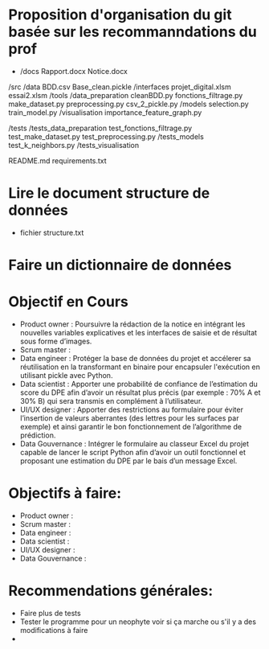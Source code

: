 # Proposition d'organisation du git basée sur les recommanndations du prof
- /docs
	Rapport.docx
	Notice.docx

/src
	/data
		BDD.csv
		Base_clean.pickle
	/interfaces
		projet_digital.xlsm
		essai2.xlsm
	/tools
		/data_preparation
			cleanBDD.py
			fonctions_filtrage.py
			make_dataset.py
			preprocessing.py
			csv_2_pickle.py
		/models
			selection.py
			train_model.py
		/visualisation
			importance_feature_graph.py

/tests
	/tests_data_preparation
		test_fonctions_filtrage.py
		test_make_dataset.py
		test_preprocessing.py
	/tests_models
		test_k_neighbors.py
	/tests_visualisation

README.md
requirements.txt

# Lire le document structure de données 
- fichier structure.txt
# Faire un dictionnaire de données 


# Objectif en Cours
- Product owner    : Poursuivre la rédaction de la notice en intégrant les nouvelles variables explicatives et les interfaces de saisie et de résultat sous forme d’images.
- Scrum master     : 
- Data engineer    : Protéger la base de données du projet et accélerer sa réutilisation en la transformant en binaire pour encapsuler l'exécution en utilisant pickle avec Python.
- Data scientist   : Apporter une probabilité de confiance de l’estimation du score du DPE afin d’avoir un résultat plus précis (par exemple : 70% A et 30% B) qui sera transmis en complément à l’utilisateur.
- UI/UX designer   : Apporter des restrictions au formulaire pour éviter l’insertion de valeurs aberrantes (des lettres pour les surfaces par exemple) et ainsi garantir le bon fonctionnement de l’algorithme de prédiction.
- Data Gouvernance : Intégrer le formulaire au classeur Excel du projet capable de lancer le script Python afin d’avoir un outil fonctionnel et proposant une estimation du DPE par le bais d’un message Excel.


# Objectifs  à faire: 
- Product owner    :
- Scrum master     :    
- Data engineer    :
- Data scientist   :
- UI/UX designer   :
- Data Gouvernance :


# Recommendations générales:
- Faire plus de tests
- Tester le programme pour un neophyte voir si ça marche ou s'il y a des modifications à faire
- 
